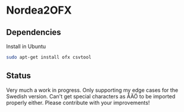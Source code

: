 Nordea2OFX
==========

## Dependencies

Install in Ubuntu

```sh
sudo apt-get install ofx csvtool
```

## Status

Very much a work in progress. Only supporting my edge cases for the Swedish version. Can't get special characters as ÅÄÖ to be imported properly either. Please contribute with your improvements!

